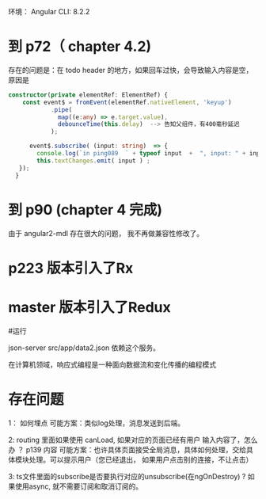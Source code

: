 环境：
Angular CLI: 8.2.2

# 到 p72（ chapter 4.2)

存在的问题是：在 todo header 的地方，如果回车过快，会导致输入内容是空，原因是

```typescript
constructor(private elementRef: ElementRef) {
    const event$ = fromEvent(elementRef.nativeElement, 'keyup')
            .pipe(
              map((e:any) => e.target.value),
              debounceTime(this.delay)  --> 告知父组件，有400毫秒延迟
            );

      event$.subscribe( (input: string)  => {
        console.log(`in ping089  ` + typeof input  +  ", input: " + input  ) ;
        this.textChanges.emit( input ) ;
   });
  }
```

# 到 p90 (chapter 4 完成)

由于 angular2-mdl 存在很大的问题， 我不再做兼容性修改了。


# p223   版本引入了Rx

# master    版本引入了Redux



#运行

json-server  src/app/data2.json  依赖这个服务。

在计算机领域，响应式编程是一种面向数据流和变化传播的编程模式
#  存在问题

1： 如何埋点 
         可能方案：类似log处理，消息发送到后端。

2:    routing 里面如果使用  canLoad, 如果对应的页面已经有用户 输入内容了，怎么办 ？  p139 内容
       可能方案：也许具体页面接受全局消息，具体如何处理，交给具体模块处理。可以提示用户（您已经退出，
      如果用户点击别的连接，不让点击）

 3:  ts文件里面的subscribe是否要执行对应的unsubscribe(在ngOnDestroy) ?      如果使用async, 就不需要订阅和取消订阅的。

